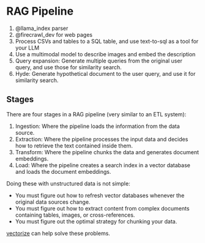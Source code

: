 # RAG Pipeline

1. @llama_index parser
2. @firecrawl_dev for web pages
3. Process CSVs and tables to a SQL table, and use text-to-sql as a tool for your LLM
4. Use a multimodal model to describe images and embed the description
5. Query expansion: Generate multiple queries from the original user query, and use those for similarity search.
6. Hyde: Generate hypothetical document to the user query, and use it for similarity search.

## Stages

There are four stages in a RAG pipeline (very similar to an ETL system):

1. Ingestion: Where the pipeline loads the information from the data source.
2. Extraction: Where the pipeline processes the input data and decides how to retrieve the text contained inside them.
3. Transform: Where the pipeline chunks the data and generates document embeddings.
4. Load: Where the pipeline creates a search index in a vector database and loads the document embeddings.

Doing these with unstructured data is not simple:

- You must figure out how to refresh vector databases whenever the original data sources change.
- You must figure out how to extract content from complex documents containing tables, images, or cross-references.
- You must figure out the optimal strategy for chunking your data.

[vectorize](https://vectorize.io/) can help solve these problems.
